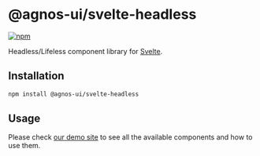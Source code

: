 # @agnos-ui/svelte-headless

[![npm](https://img.shields.io/npm/v/@agnos-ui/svelte-headless)](https://www.npmjs.com/package/@agnos-ui/svelte-headless)

Headless/Lifeless component library for [Svelte](https://svelte.dev/).

## Installation

```sh
npm install @agnos-ui/svelte-headless
```

## Usage

Please check [our demo site](https://www.agnosui.dev/latest/) to see all the available components and how to use them.
